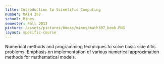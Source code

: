 ```yaml
---
title: Introduction to Scientific Computing
number: MATH 307
school: Mines
semester: Fall 2013
picture: /assets/pictures/books/mines/math307_book.PNG
layout: specific-course
---
```

Numerical methods and programming techniques to solve basic scientific problems. Emphasis on implementation of various numerical approximation methods for mathematical models.